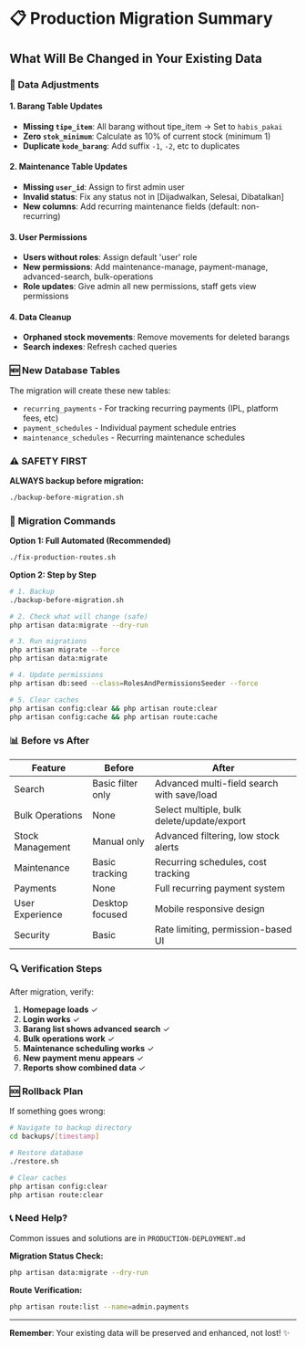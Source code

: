 # 📋 Production Migration Summary

## What Will Be Changed in Your Existing Data

### 🔄 Data Adjustments

#### 1. **Barang Table Updates**
- **Missing `tipe_item`**: All barang without tipe_item → Set to `habis_pakai`
- **Zero `stok_minimum`**: Calculate as 10% of current stock (minimum 1)
- **Duplicate `kode_barang`**: Add suffix `-1`, `-2`, etc to duplicates

#### 2. **Maintenance Table Updates**  
- **Missing `user_id`**: Assign to first admin user
- **Invalid status**: Fix any status not in [Dijadwalkan, Selesai, Dibatalkan]
- **New columns**: Add recurring maintenance fields (default: non-recurring)

#### 3. **User Permissions**
- **Users without roles**: Assign default 'user' role
- **New permissions**: Add maintenance-manage, payment-manage, advanced-search, bulk-operations
- **Role updates**: Give admin all new permissions, staff gets view permissions

#### 4. **Data Cleanup**
- **Orphaned stock movements**: Remove movements for deleted barangs
- **Search indexes**: Refresh cached queries

### 🆕 New Database Tables

The migration will create these new tables:
- `recurring_payments` - For tracking recurring payments (IPL, platform fees, etc)
- `payment_schedules` - Individual payment schedule entries
- `maintenance_schedules` - Recurring maintenance schedules

### ⚠️ **SAFETY FIRST**

**ALWAYS backup before migration:**
```bash
./backup-before-migration.sh
```

### 🚀 **Migration Commands**

**Option 1: Full Automated (Recommended)**
```bash
./fix-production-routes.sh
```

**Option 2: Step by Step**
```bash
# 1. Backup
./backup-before-migration.sh

# 2. Check what will change (safe)
php artisan data:migrate --dry-run

# 3. Run migrations
php artisan migrate --force
php artisan data:migrate

# 4. Update permissions
php artisan db:seed --class=RolesAndPermissionsSeeder --force

# 5. Clear caches
php artisan config:clear && php artisan route:clear
php artisan config:cache && php artisan route:cache
```

### 📊 **Before vs After**

| Feature | Before | After |
|---------|--------|-------|
| Search | Basic filter only | Advanced multi-field search with save/load |
| Bulk Operations | None | Select multiple, bulk delete/update/export |
| Stock Management | Manual only | Advanced filtering, low stock alerts |
| Maintenance | Basic tracking | Recurring schedules, cost tracking |
| Payments | None | Full recurring payment system |
| User Experience | Desktop focused | Mobile responsive design |
| Security | Basic | Rate limiting, permission-based UI |

### 🔍 **Verification Steps**

After migration, verify:

1. **Homepage loads** ✓
2. **Login works** ✓  
3. **Barang list shows advanced search** ✓
4. **Bulk operations work** ✓
5. **Maintenance scheduling works** ✓
6. **New payment menu appears** ✓
7. **Reports show combined data** ✓

### 🆘 **Rollback Plan**

If something goes wrong:

```bash
# Navigate to backup directory
cd backups/[timestamp]

# Restore database
./restore.sh

# Clear caches
php artisan config:clear
php artisan route:clear
```

### 📞 **Need Help?**

Common issues and solutions are in `PRODUCTION-DEPLOYMENT.md`

**Migration Status Check:**
```bash
php artisan data:migrate --dry-run
```

**Route Verification:**
```bash
php artisan route:list --name=admin.payments
```

---

**Remember**: Your existing data will be preserved and enhanced, not lost! ✨